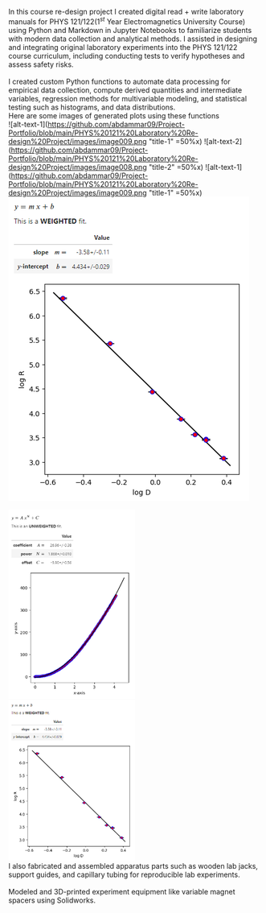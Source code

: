 In this course re-design project I created digital read + write  laboratory manuals for PHYS 121/122($1^{st}$ Year Electromagnetics University Course) using Python and Markdown in Jupyter Notebooks to familiarize students with modern data collection and analytical methods. I assisted in designing and integrating original laboratory experiments into the PHYS 121/122 course curriculum, including conducting tests to verify hypotheses and assess safety risks.
<br>
<br>
I created custom Python functions to automate data processing for empirical data collection, compute derived quantities and intermediate variables, regression methods for multivariable modeling, and statistical testing such as histograms, and data distributions.
<br>
Here are some images of generated plots using these functions
<br>
![alt-text-1](https://github.com/abdammar09/Project-Portfolio/blob/main/PHYS%20121%20Laboratory%20Re-design%20Project/images/image009.png "title-1" =50%x) ![alt-text-2](https://github.com/abdammar09/Project-Portfolio/blob/main/PHYS%20121%20Laboratory%20Re-design%20Project/images/image008.png "title-2" =50%x)
![alt-text-1](https://github.com/abdammar09/Project-Portfolio/blob/main/PHYS%20121%20Laboratory%20Re-design%20Project/images/image009.png "title-1" =50%x) ![alt-text-2]( https://github.com/abdammar09/Project-Portfolio/blob/main/PHYS%20121%20Laboratory%20Re-design%20Project/images/image008.png "title-2")

<img src="https://github.com/abdammar09/Project-Portfolio/blob/main/PHYS%20121%20Laboratory%20Re-design%20Project/images/image009.png" width="50%"/> <img src="https://github.com/abdammar09/Project-Portfolio/blob/main/PHYS%20121%20Laboratory%20Re-design%20Project/images/image008.png" width="50%"/> 
<br>
I also fabricated and assembled apparatus parts such as wooden lab jacks, support guides, and capillary tubing for reproducible lab experiments.
<br>
<br>
Modeled and 3D-printed experiment equipment like variable magnet spacers using Solidworks.

